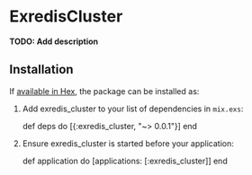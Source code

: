 # ExredisCluster

**TODO: Add description**

## Installation

If [available in Hex](https://hex.pm/docs/publish), the package can be installed as:

  1. Add exredis_cluster to your list of dependencies in `mix.exs`:

        def deps do
          [{:exredis_cluster, "~> 0.0.1"}]
        end

  2. Ensure exredis_cluster is started before your application:

        def application do
          [applications: [:exredis_cluster]]
        end
